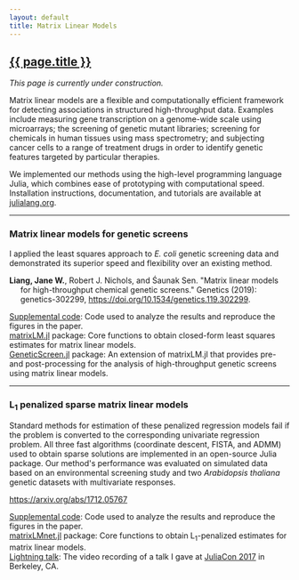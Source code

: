 ```yaml
---
layout: default
title: Matrix Linear Models
---
```


<h2><a href="{{ page.url }}" style="color:inherit">{{ page.title }}</a></h2>

<i>This page is currently under construction.</i>

Matrix linear models are a flexible and computationally efficient framework for detecting associations in structured high-throughput data. Examples include measuring gene transcription on a genome-wide scale using microarrays; the screening of genetic mutant libraries; screening for chemicals in human tissues using mass spectrometry; and subjecting cancer cells to a range of treatment drugs in order to identify genetic features targeted by particular therapies. 

We implemented our methods using the high-level programming language Julia, which combines ease of prototyping with computational speed. Installation instructions, documentation, and tutorials are available at <a href="https://julialang.org/">julialang.org</a>. 

---

<h3>Matrix linear models for genetic screens</h3>

I applied the least squares approach to <i>E. coli</i> genetic screening data and demonstrated its superior speed and flexibility over an existing method.

<p style="margin-left: 20px; text-indent: -20px;"><b>Liang, Jane W.</b>, Robert J. Nichols, and Śaunak Sen. "Matrix linear models for high-throughput chemical genetic screens." Genetics (2019): genetics-302299, <a href="https://doi.org/10.1534/genetics.119.302299">https://doi.org/10.1534/genetics.119.302299</a>.</p>

<a href="https://bitbucket.org/jwliang/mlm_gs_supplement/src/default/">Supplemental code</a>: Code used to analyze the results and reproduce the figures in the paper.
<br><a href="https://github.com/janewliang/matrixLM.jl">matrixLM.jl</a> package: Core functions to obtain closed-form least squares estimates for matrix linear models.
<br><a href="https://github.com/janewliang/GeneticScreen.jl">GeneticScreen.jl</a> package: An extension of matrixLM.jl that provides pre- and post-processing for the analysis of high-throughput genetic screens using matrix linear models.

---

<h3>L<sub>1</sub>  penalized sparse matrix linear models</h3>

Standard methods for estimation of these penalized regression models fail if the problem is converted to the corresponding univariate regression problem. All three fast algorithms (coordinate descent, FISTA, and ADMM) used to obtain sparse solutions are implemented in an open-source Julia package. Our method's performance was evaluated on simulated data based on an environmental screening study and two <i>Arabidopsis thaliana</i> genetic datasets with multivariate responses. 

<p style="margin-left: 20px; text-indent: -20px;"><a href="https://arxiv.org/abs/1712.05767">https://arxiv.org/abs/1712.05767</a> </p>

<a href="https://bitbucket.org/jwliang/mlm_l1_supplement/src/default/">Supplemental code</a>: Code used to analyze the results and reproduce the figures in the paper.
<br><a href="https://github.com/janewliang/matrixLMnet.jl">matrixLMnet.jl</a> package: Core functions to obtain L<sub>1</sub>-penalized estimates for matrix linear models.
<br><a href="https://www.youtube.com/watch?v=LbWMmxMiZFQ">Lightning talk</a>: The video recording of a talk I gave at <a href="https://juliacon.org/2017/">JuliaCon 2017</a> in Berkeley, CA.